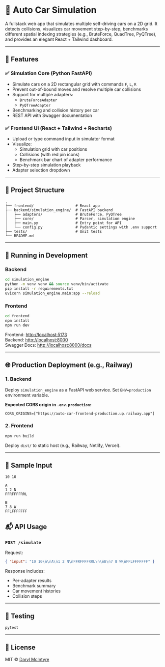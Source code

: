 # 🚗 Auto Car Simulation

A fullstack web app that simulates multiple self-driving cars on a 2D grid. It detects collisions, visualizes car movement step-by-step, benchmarks different spatial indexing strategies (e.g., BruteForce, QuadTree, PyQTree), and provides an elegant React + Tailwind dashboard.

---

## 🧩 Features

### ✅ Simulation Core (Python FastAPI)
- Simulate cars on a 2D rectangular grid with commands `F`, `L`, `R`
- Prevent out-of-bound moves and resolve multiple car collisions
- Support for multiple adapters:
  - `BruteForceAdapter`
  - `PyQTreeAdapter`
- Benchmarking and collision history per car
- REST API with Swagger documentation

### ✅ Frontend UI (React + Tailwind + Recharts)
- Upload or type command input in simulator format
- Visualize:
  - Simulation grid with car positions
  - Collisions (with red pin icons)
  - Benchmark bar chart of adapter performance
- Step-by-step simulation playback
- Adapter selection dropdown

---

## 📁 Project Structure

```
.
├── frontend/                   # React app
├── backend/simulation_engine/  # FastAPI backend
│   ├── adapters/               # BruteForce, PyQTree
│   ├── core/                   # Parser, simulation engine
│   ├── main.py                 # Entry point for API
│   └── config.py               # Pydantic settings with .env support
├── tests/                      # Unit tests
└── README.md
```

---

## 🚀 Running in Development

### Backend

```bash
cd simulation_engine
python -m venv venv && source venv/bin/activate
pip install -r requirements.txt
uvicorn simulation_engine.main:app --reload
```

### Frontend

```bash
cd frontend
npm install
npm run dev
```

Frontend: [http://localhost:5173](http://localhost:5173)  
Backend: [http://localhost:8000](http://localhost:8000)  
Swagger Docs: [http://localhost:8000/docs](http://localhost:8000/docs)

---

## 🌐 Production Deployment (e.g., Railway)

### 1. Backend
Deploy `simulation_engine` as a FastAPI web service.
Set `ENV=production` environment variable.

**Expected CORS origin in `.env.production`:**
```
CORS_ORIGINS=["https://auto-car-frontend-production.up.railway.app"]
```

### 2. Frontend
```bash
npm run build
```
Deploy `dist/` to static host (e.g., Railway, Netlify, Vercel).

---

## 🧪 Sample Input

```
10 10

A
1 2 N
FFRFFFFRRL

B
7 8 W
FFLFFFFFFF
```

## 📬 API Usage

### `POST /simulate`

Request:
```json
{ "input": "10 10\n\nA\n1 2 N\nFFRFFFFRRL\n\nB\n7 8 W\nFFLFFFFFFF" }
```

Response includes:
- Per-adapter results
- Benchmark summary
- Car movement histories
- Collision steps

---

## 🧪 Testing

```bash
pytest
```

---

## 📄 License

MIT © [Daryl McIntyre](https://github.com/therealdmac)
